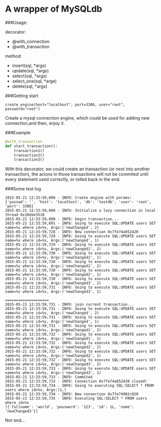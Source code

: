 # A wrapper of MySQLdb

###Usage:

decorator:

* @with_connection
* @with_transaction

method:

* insert(sql, *args)
* update(sql, *args)
* select(sql, *args)
* select_one(sql, *arge)
* delete(sql, *args)


###Getting start

```
create_engine(host="localhost", port=3306, user="root", password="root")
```


Create a mysql connection engine, which could be used for adding new connection,and then, enjoy it.

###Example

```python
@with_transaction
def start_transaction():
	transaction1()
	transaction2()
	transaction3()
```

With this decorator, we could create an transaction (or nest into another transaction), the acions in those transactions will not be commited until every statement used correctly, or rolled back in the end.

###Some test log


```
2015-05-21 12:33:59,690 - INFO: Create engine with params:
{'passwd': '', 'host': 'localhost', 'db': 'testdb', 'user': 'root', 'port': 3306}
2015-05-21 12:33:59,690 - INFO: Initialize a lazy connection in local thread 0x10ebe3510
2015-05-21 12:33:59,690 - INFO: begin transaction...
2015-05-21 12:33:59,691 - INFO: Going to execute SQL:UPDATE users SET name=%s where id=%s, Args:('newChanged', 2)
2015-05-21 12:33:59,728 - INFO: New connection 0x7fe74a052420
2015-05-21 12:33:59,729 - INFO: Going to execute SQL:UPDATE users SET name=%s where id=%s, Args:('newChanged', 1)
2015-05-21 12:33:59,729 - INFO: Going to execute SQL:UPDATE users SET name=%s where id=%s, Args:('newChanged1', 2)
2015-05-21 12:33:59,730 - INFO: Going to execute SQL:UPDATE users SET name=%s where id=%s, Args:('newChanged1', 1)
2015-05-21 12:33:59,730 - INFO: Going to execute SQL:UPDATE users SET name=%s where id=%s, Args:('newChanged2', 2)
2015-05-21 12:33:59,730 - INFO: Going to execute SQL:UPDATE users SET name=%s where id=%s, Args:('newChanged2', 1)
2015-05-21 12:33:59,730 - INFO: Going to execute SQL:UPDATE users SET name=%s where id=%s, Args:('newChanged3', 2)
2015-05-21 12:33:59,731 - INFO: Going to execute SQL:UPDATE users SET name=%s where id=%s, Args:('newChanged3', 1)

====================
2015-05-21 12:33:59,731 - INFO: join current transaction...
2015-05-21 12:33:59,731 - INFO: Going to execute SQL:UPDATE users SET name=%s where id=%s, Args:('newChanged', 2)
2015-05-21 12:33:59,731 - INFO: Going to execute SQL:UPDATE users SET name=%s where id=%s, Args:('newChanged', 1)
2015-05-21 12:33:59,731 - INFO: Going to execute SQL:UPDATE users SET name=%s where id=%s, Args:('newChanged1', 2)
2015-05-21 12:33:59,732 - INFO: Going to execute SQL:UPDATE users SET name=%s where id=%s, Args:('newChanged1', 1)
2015-05-21 12:33:59,732 - INFO: Going to execute SQL:UPDATE users SET name=%s where id=%s, Args:('newChanged2', 2)
2015-05-21 12:33:59,732 - INFO: Going to execute SQL:UPDATE users SET name=%s where id=%s, Args:('newChanged2', 1)
2015-05-21 12:33:59,732 - INFO: Going to execute SQL:UPDATE users SET name=%s where id=%s, Args:('newChanged3', 2)
2015-05-21 12:33:59,733 - INFO: Going to execute SQL:UPDATE users SET name=%s where id=%s, Args:('newChanged3', 1)
2015-05-21 12:33:59,733 - INFO: Commited
2015-05-21 12:33:59,733 - INFO: Connection 0x7fe74a052420 closed!
2015-05-21 12:33:59,734 - INFO: Going to executing SQL:SELECT * FROM users where id=%s, Args:(1,)
2015-05-21 12:33:59,734 - INFO: New connection 0x7fe74902c020
2015-05-21 12:33:59,735 - INFO: Executing SQL:SELECT * FROM users where id=%s
[{'fullname': 'world', 'password': '123', 'id': 1L, 'name': 'newChanged3'}]
```


Not end...
